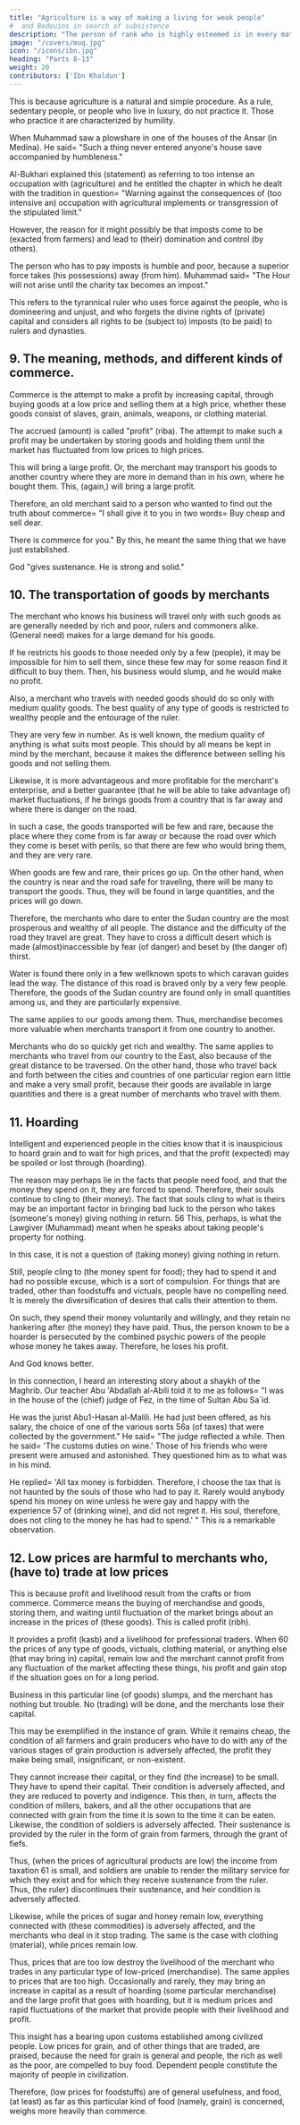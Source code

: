 ```yaml
---
title: "Agriculture is a way of making a living for weak people"
#  and Bedouins in search of subsistence
description: "The person of rank who is highly esteemed is in every material aspect more fortunate and wealthier than a person who has no rank. The reason for this is that the person of rank is served by the labor of others"
image: "/covers/muq.jpg"
icon: "/icons/ibn.jpg"
heading: "Parts 8-13"
weight: 20
contributors: ['Ibn Khaldun']
---
```




This is because agriculture is a natural and simple procedure. As a rule, sedentary people, or people who live in luxury, do not practice it. Those who practice it are characterized by humility. 

When Muhammad saw a plowshare in one of the houses of the Ansar (in Medina). He said= "Such a thing never entered anyone's house save accompanied by humbleness."

Al-Bukhari explained this (statement) as referring to too intense an occupation with (agriculture) and he entitled the chapter in which he dealt with the tradition in question= "Warning against the consequences of (too intensive an) occupation with agricultural implements or transgression of the stipulated limit." 

However, the reason for it might possibly be that imposts come to be (exacted from farmers) and lead to (their) domination and control (by others). 

The person who has to pay imposts is humble and poor, because a superior force takes (his possessions) away (from him).
Muhammad said= "The Hour will not arise until the charity tax becomes an impost."

This refers to the tyrannical ruler who uses force against the people, who is domineering and unjust, and who forgets the divine rights of (private) capital and considers all rights to be (subject to) imposts (to be paid) to rulers and dynasties. 



## 9. The meaning, methods, and different kinds of commerce. 

Commerce is the attempt to make a profit by increasing capital, through buying goods at a low price and selling them at a high price, whether these goods consist of slaves, grain, animals, weapons, or clothing material. 

The accrued (amount) is called "profit" (riba). The attempt to make such a profit may be undertaken by storing goods and
holding them until the market has fluctuated from low prices to high prices. 

This will bring a large profit. Or, the merchant may transport his goods to another country where they are more in demand than in his own, where he bought them. This, (again,) will bring a large profit.

Therefore, an old merchant said to a person who wanted to find out the truth about commerce= "I shall give it to you in two words= Buy cheap and sell dear. 

There is commerce for you." By this, he meant the same thing that we have just established.

God "gives sustenance. He is strong and solid." 


## 10. The transportation of goods by merchants

The merchant who knows his business will travel only with such goods as are generally needed by rich and poor, rulers and commoners alike. (General need) makes for a large demand for his goods. 

If he restricts his goods to those needed only by a few (people), it may be impossible for him to sell them, since these few may for some reason find it difficult to buy them. Then, his business would slump, and he would make no profit.

Also, a merchant who travels with needed goods should do so only with medium quality goods. The best quality of any type of goods is restricted to wealthy people and the entourage of the ruler. 

They are very few in number. As is well known, the medium quality of anything is what suits most people. This should by all means be kept in mind by the merchant, because it makes the difference between selling his goods and not selling them.

Likewise, it is more advantageous and more profitable for the merchant's enterprise, and a better guarantee (that he will be able to take advantage of) market fluctuations, if he brings goods from a country that is far away and where there is danger on the road. 

In such a case, the goods transported will be few and rare, because the place where they come from is far away or because the road over which they come is beset with perils, so that there are few who would bring them, and they are very rare. 

When goods are few and rare, their prices go up. On the other hand, when the country is near and the road safe for traveling, there will be many to transport the goods. Thus, they will be found in large quantities, and the prices will go down.

Therefore, the merchants who dare to enter the Sudan country are the most prosperous and wealthy of all people. The distance and the difficulty of the road they travel are great. They have to cross a difficult desert which is made (almost)inaccessible by fear (of danger) and beset by (the danger of) thirst. 

Water is found there only in a few wellknown spots to which caravan guides lead the way. The distance of this road is braved only by a very few people. Therefore, the goods of the Sudan country are found only in small quantities among us, and they are particularly expensive. 

The same applies to our goods among them. Thus, merchandise becomes more valuable when merchants transport it from
one country to another. 

Merchants who do so quickly get rich and wealthy. The same applies to merchants who travel from our country to the East, also because of the great distance to be traversed. On the other hand, those who travel back and forth between the cities and countries of one particular region earn little and make a very small profit, because their goods are available in large quantities and there is a great number of merchants who travel with them.


## 11. Hoarding

Intelligent and experienced people in the cities know that it is inauspicious to hoard grain and to wait for high prices, and that the profit (expected) may be spoiled or lost through (hoarding). 

The reason may perhaps lie in the facts that people need food, and that the money they spend on it, they are forced to spend. Therefore, their souls continue to cling to (their money). The fact that souls cling to what is theirs may be an important factor in bringing bad luck to the person who takes (someone's money) giving nothing in return. 56 This, perhaps, is what the Lawgiver (Muhammad) meant when he speaks about taking people's property for nothing. 

In this case, it is not a question of (taking money) giving nothing in return.

Still, people cling to (the money spent for food); they had to spend it and had no possible excuse, which is a sort of compulsion. For things that are traded, other than foodstuffs and victuals, people have no compelling need. It is merely the diversification of desires that calls their attention to them. 

On such, they spend their money voluntarily and willingly, and they retain no hankering after (the money) they have paid. Thus, the person known to be a hoarder is persecuted by the combined psychic powers of the people whose money he takes
away. Therefore, he loses his profit. 

And God knows better.

In this connection, I heard an interesting story about a shaykh of the Maghrib. Our teacher Abu 'Abdallah al-Abili told it to me as follows= "I was in the house of the (chief) judge of Fez, in the time of Sultan Abu Sa`id. 

He was the jurist Abu1-Hasan al-Malili. He had just been offered, as his salary, the choice of one of the various sorts 56a (of taxes) that were collected by the government." He said= "The judge reflected a while. Then he said= 'The customs duties on wine.' Those of his friends who were present were amused and astonished. They questioned him as to what was in his mind. 

He replied= 'All tax money is forbidden. Therefore, I choose the tax that is not haunted by the souls of those who had to pay it. Rarely would anybody spend his money on wine unless he were gay and happy with the experience 57 of (drinking wine), and did not regret it. His soul, therefore, does not cling to the money he has had to spend.' " This is a remarkable observation. 


## 12. Low prices are harmful to merchants who, (have to) trade at low prices

This is because profit and livelihood result from the crafts or from commerce. Commerce means the buying of merchandise and
goods, storing them, and waiting until fluctuation of the market brings about an increase in the prices of (these goods). This is called profit (ribh). 

It provides a profit (kasb) and a livelihood for professional traders. When 60 the prices of any type of goods, victuals, clothing material, or anything else (that may bring in) capital, remain low and the merchant cannot profit from any fluctuation of the market affecting these things, his profit and gain stop if the situation goes on for a long period. 

Business in this particular line (of goods) slumps, and the merchant has nothing but trouble. No (trading) will be done, and the merchants lose their capital. 

This may be exemplified in the instance of grain. While it remains cheap, the condition of all farmers and grain producers who have to do with any of the various stages of grain production is adversely affected, the profit they make being small, insignificant, or non-existent. 

They cannot increase their capital, or they find (the increase) to be small. They have to spend their capital. Their condition is adversely affected, and they are reduced to poverty and indigence. This then, in turn, affects the condition of millers, bakers, and all the other occupations that are connected with grain from the time it is sown to the time it can be eaten. Likewise, the condition of soldiers is adversely affected. Their sustenance is provided by the ruler in the form of grain from farmers, through the grant of fiefs. 

Thus, (when the prices of agricultural products are low) the income from taxation 61 is small, and soldiers are unable to render the military service for which they exist and for which they receive sustenance from the ruler. Thus, (the ruler) discontinues their sustenance, and heir condition is adversely affected.

Likewise, while the prices of sugar and honey remain low, everything connected with (these commodities) is adversely affected, and the merchants who deal in it stop trading. The same is the case with clothing (material), while prices remain low. 

Thus, prices that are too low destroy the livelihood of the merchant who trades in any particular type of low-priced (merchandise). The same applies to prices that are too high. Occasionally and rarely, they may bring an increase in capital as a result of hoarding (some particular merchandise) and the large profit that goes with hoarding, but it is medium prices and rapid fluctuations of the market that provide people with their livelihood and profit.

This insight has a bearing upon customs established among civilized people. Low prices for grain, and of other things that are traded, are praised, because the need for grain is general and people, the rich as well as the poor, are compelled to
buy food. Dependent people constitute the majority of people in civilization.

Therefore, (low prices for foodstuffs) are of general usefulness, and food, (at least) as far as this particular kind of food (namely, grain) is concerned, weighs more heavily than commerce. 


